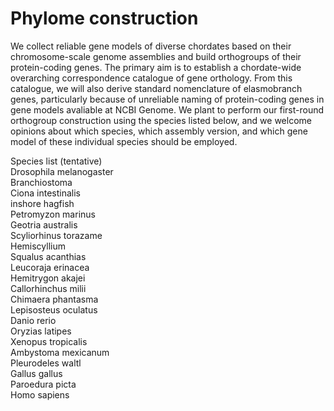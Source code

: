 # Phylome construction
We collect reliable gene models of diverse chordates based on their chromosome-scale genome assemblies and build orthogroups of their protein-coding genes. The primary aim is to establish a chordate-wide overarching correspondence catalogue of gene orthology. From this catalogue, we will also derive standard nomenclature of elasmobranch genes, particularly because of unreliable naming of protein-coding genes in gene models avaliable at NCBI Genome. We plant to perform our first-round orthogroup construction using the species listed below, and we welcome opinions about which species, which assembly version, and which gene model of these individual species should be employed.

Species list (tentative)<br>
Drosophila melanogaster<br>
Branchiostoma<br>
Ciona intestinalis<br>
inshore hagfish<br>
Petromyzon marinus<br>
Geotria australis<br>
Scyliorhinus torazame<br>
Hemiscyllium<br>
Squalus acanthias<br>
Leucoraja erinacea<br>
Hemitrygon akajei<br>
Callorhinchus milii<br>
Chimaera phantasma<br>
Lepisosteus oculatus<br>
Danio rerio<br>
Oryzias latipes<br>
Xenopus tropicalis<br>
Ambystoma mexicanum <br>
Pleurodeles waltl<br>
Gallus gallus<br>
Paroedura picta<br>
Homo sapiens<br>

